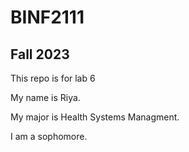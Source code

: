 # BINF2111
## Fall 2023 

This repo is for lab 6 

My name is Riya.

My major is Health Systems Managment.

I am a sophomore.
